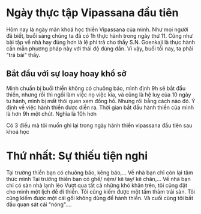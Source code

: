 # Ngày thực tập Vipassana đầu tiên

Hôm nay là ngày mãn khoá học thiền Vipassana của mình. Như mọi người đã biết, buổi sáng chúng ta đã có 1h thực hành trong ngày thứ 11. Cũng như bài tập về nhà hay đúng hơn là lệ phí trả cho thầy S.N. Goenkaji là thực hành cần mẫn phương pháp này với thái độ đúng đắn. Vì vậy, buổi tối nay, ta phải "trả bài" thầy.

## Bắt đầu với sự loay hoay khổ sở
Mình chuẩn bị buổi thiền không có chuông báo, mình định 9h sẽ bắt đầu thiền, nhưng rồi thì ngồi làm việc nọ việc kia, và cũng là hệ luỵ của 10 ngày tu hành, mình bị mất thói quen xem đồng hồ. Nhưng rồi bằng cách nào đó. Ý định về việc hành thiền được diễn ra.
Thời gian bắt đầu hành thiền của mình là hơn 9h một chút. Nghĩa là 10h hơn 

Có 3 điều mà tôi muốn ghi lại trong ngày hành thiền vipassana đầu tiên sau khoá học

# Thứ nhất: Sự thiếu tiện nghi
Tại trường thiền bạn có chuông báo, kẻng báo,... Về nhà bạn chỉ còn lại tâm thức mình
Tại trường thiền bạn có ghế/ nệm/ kê tay/ kê chân,... Về nhà bạn chỉ có sàn nhà lạnh lẽo
Vượt qua tất cả những khó khăn trên, tôi cũng đặt cho mình một lịch để đi thiền. Tôi cũng kiếm được một tấm thảm trải sàn. Tôi cũng kiếm được một cái gối không dùng để hành thiền.
Và cuối cùng tôi bắt đầu quan sát cái "nóng"....